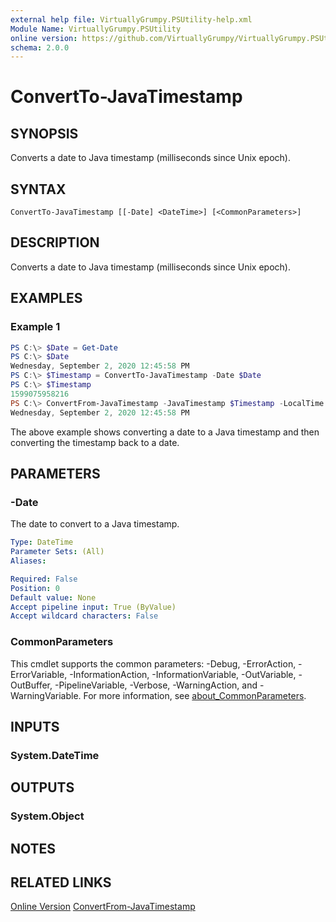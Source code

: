 ```yaml
---
external help file: VirtuallyGrumpy.PSUtility-help.xml
Module Name: VirtuallyGrumpy.PSUtility
online version: https://github.com/VirtuallyGrumpy/VirtuallyGrumpy.PSUtility/blob/main/docs/ConvertTo-Hashtable.md
schema: 2.0.0
---
```


# ConvertTo-JavaTimestamp

## SYNOPSIS
Converts a date to Java timestamp (milliseconds since Unix epoch).

## SYNTAX

```
ConvertTo-JavaTimestamp [[-Date] <DateTime>] [<CommonParameters>]
```

## DESCRIPTION
Converts a date to Java timestamp (milliseconds since Unix epoch).

## EXAMPLES

### Example 1
```powershell
PS C:\> $Date = Get-Date
PS C:\> $Date
Wednesday, September 2, 2020 12:45:58 PM
PS C:\> $Timestamp = ConvertTo-JavaTimestamp -Date $Date
PS C:\> $Timestamp
1599075958216
PS C:\> ConvertFrom-JavaTimestamp -JavaTimestamp $Timestamp -LocalTime
Wednesday, September 2, 2020 12:45:58 PM
```

The above example shows converting a date to a Java timestamp and then converting the timestamp back to a date.

## PARAMETERS

### -Date
The date to convert to a Java timestamp.

```yaml
Type: DateTime
Parameter Sets: (All)
Aliases:

Required: False
Position: 0
Default value: None
Accept pipeline input: True (ByValue)
Accept wildcard characters: False
```

### CommonParameters
This cmdlet supports the common parameters: -Debug, -ErrorAction, -ErrorVariable, -InformationAction, -InformationVariable, -OutVariable, -OutBuffer, -PipelineVariable, -Verbose, -WarningAction, and -WarningVariable. For more information, see [about_CommonParameters](http://go.microsoft.com/fwlink/?LinkID=113216).

## INPUTS

### System.DateTime

## OUTPUTS

### System.Object
## NOTES

## RELATED LINKS
[Online Version](https://github.com/VirtuallyGrumpy/VirtuallyGrumpy.PSUtility/blob/main/docs/ConvertTo-JavaTimestamp.md)
[ConvertFrom-JavaTimestamp]()

